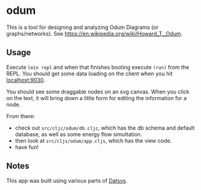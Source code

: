 
# odum

This is a tool for designing and analyzing Odum Diagrams (or graphs/networks).
See <https://en.wikipedia.org/wiki/Howard_T._Odum>.

## Usage

Execute `lein repl` and when that finishes booting execute `(run)` from the REPL.
You should get some data loading on the client when you hit <localhost:9030>.

You should see some draggable nodes on an svg canvas.
When you click on the text, it will bring down a little form for editing the information for a node.

From there:
* check out `src/cljc/odum/db.cljc`, which has the db schema and default database, as well as some energy flow
  simultation.
* then look at `src/cljs/odum/app.cljs`, which has the view code.
* have fun!

## Notes

This app was built using various parts of [Datsys](https://github.com/metasoarous/datsys).

